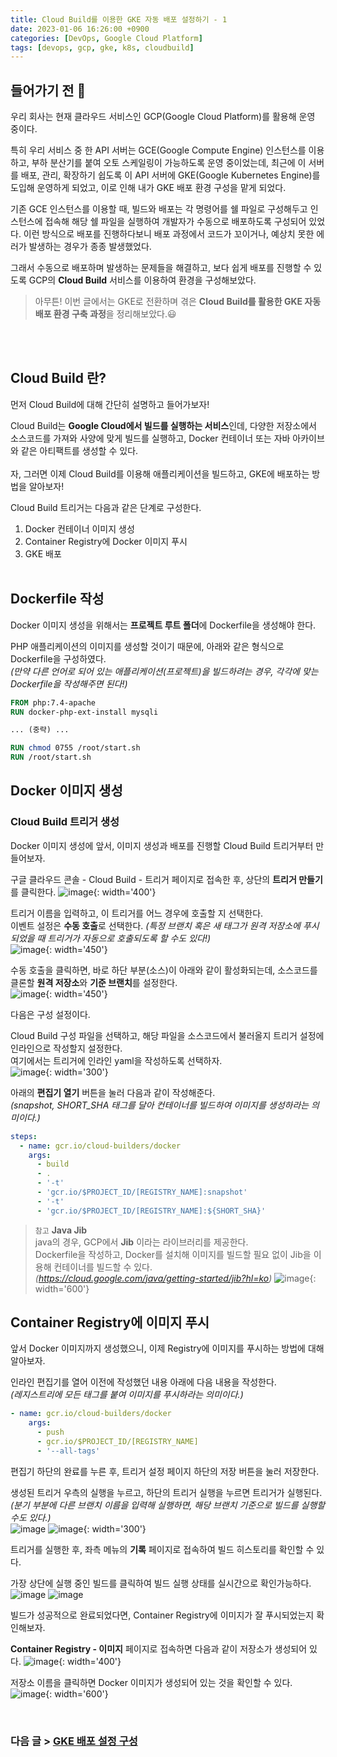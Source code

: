 ```yaml
---
title: Cloud Build를 이용한 GKE 자동 배포 설정하기 - 1
date: 2023-01-06 16:26:00 +0900
categories: [DevOps, Google Cloud Platform]
tags: [devops, gcp, gke, k8s, cloudbuild]
---
```


## 들어가기 전 💬
우리 회사는 현재 클라우드 서비스인 GCP(Google Cloud Platform)를 활용해 운영 중이다.<br>

특히 우리 서비스 중 한 API 서버는 GCE(Google Compute Engine) 인스턴스를 이용하고, 부하 분산기를 붙여 오토 스케일링이 가능하도록 운영 중이었는데,
최근에 이 서버를 배포, 관리, 확장하기 쉽도록 이 API 서버에 GKE(Google Kubernetes Engine)를 도입해 운영하게 되었고, 이로 인해 내가 GKE 배포 환경 구성을 맡게 되었다.

기존 GCE 인스턴스를 이용할 때, 빌드와 배포는 각 명령어를 쉘 파일로 구성해두고 인스턴스에 접속해 해당 쉘 파일을 실행하여 개발자가 수동으로 배포하도록 구성되어 있었다.
이런 방식으로 배포를 진행하다보니 배포 과정에서 코드가 꼬이거나, 예상치 못한 에러가 발생하는 경우가 종종 발생했었다.<br>

그래서 수동으로 배포하며 발생하는 문제들을 해결하고, 보다 쉽게 배포를 진행할 수 있도록 GCP의 **Cloud Build** 서비스를 이용하여 환경을 구성해보았다.<br>

> 아무튼! 이번 글에서는 GKE로 전환하며 겪은 **Cloud Build를 활용한 GKE 자동 배포 환경 구축 과정**을 정리해보았다.😃
<br>

<br>

## Cloud Build 란?
먼저 Cloud Build에 대해 간단히 설명하고 들어가보자!<br>

Cloud Build는 **Google Cloud에서 빌드를 실행하는 서비스**인데, 다양한 저장소에서 소스코드를 가져와 사양에 맞게 빌드를 실행하고, Docker 컨테이너 또는 자바 아카이브와 같은 아티팩트를 생성할 수 있다.
<br><br>
자, 그러면 이제 Cloud Build를 이용해 애플리케이션을 빌드하고, GKE에 배포하는 방법을 알아보자!


Cloud Build 트리거는 다음과 같은 단계로 구성한다.
1. Docker 컨테이너 이미지 생성
2. Container Registry에 Docker 이미지 푸시
3. GKE 배포
<br><br>


## Dockerfile 작성
Docker 이미지 생성을 위해서는 **프로젝트 루트 폴더**에 Dockerfile을 생성해야 한다.

PHP 애플리케이션의 이미지를 생성할 것이기 때문에, 아래와 같은 형식으로 Dockerfile을 구성하였다.<br>
_(만약 다른 언어로 되어 있는 애플리케이션(프로젝트)을 빌드하려는 경우, 각각에 맞는 Dockerfile을 작성해주면 된다!)_
~~~ Dockerfile
FROM php:7.4-apache
RUN docker-php-ext-install mysqli

... (중략) ...

RUN chmod 0755 /root/start.sh
RUN /root/start.sh
~~~


## Docker 이미지 생성
### Cloud Build 트리거 생성
Docker 이미지 생성에 앞서, 이미지 생성과 배포를 진행할 Cloud Build 트리거부터 만들어보자.

구글 클라우드 콘솔 - Cloud Build - 트리거 페이지로 접속한 후, 상단의 **트리거 만들기**를 클릭한다.
![image](/assets/img/post/devops/gcp/230106_cloudbuild를-이용한-gke-자동-배포-설정하기-1/screenshot_01.png){: width='400'}

트리거 이름을 입력하고, 이 트리거를 어느 경우에 호출할 지 선택한다.<br>
이벤트 설정은 **수동 호출**로 선택한다. _(특정 브랜치 혹은 새 태그가 원격 저장소에 푸시되었을 때 트리거가 자동으로 호출되도록 할 수도 있다!)_ <br>
![image](/assets/img/post/devops/gcp/230106_cloudbuild를-이용한-gke-자동-배포-설정하기-1/screenshot_02.png){: width='450'}

수동 호출을 클릭하면, 바로 하단 부분(소스)이 아래와 같이 활성화되는데, 소스코드를 클론할 **원격 저장소**와 **기준 브랜치**를 설정한다.<br>
![image](/assets/img/post/devops/gcp/230106_cloudbuild를-이용한-gke-자동-배포-설정하기-1/screenshot_03.png){: width='450'}

다음은 구성 설정이다.<br>

Cloud Build 구성 파일을 선택하고, 해당 파일을 소스코드에서 불러올지 트리거 설정에 인라인으로 작성할지 설정한다.<br>
여기에서는 트리거에 인라인 yaml을 작성하도록 선택하자.<br>
![image](/assets/img/post/devops/gcp/230106_cloudbuild를-이용한-gke-자동-배포-설정하기-1/screenshot_04.png){: width='300'}

아래의 **편집기 열기** 버튼을 눌러 다음과 같이 작성해준다.<br>
*(snapshot, SHORT_SHA 태그를 달아 컨테이너를 빌드하여 이미지를 생성하라는 의미이다.)*
~~~ yaml
steps:
  - name: gcr.io/cloud-builders/docker
    args:
      - build
      - .
      - '-t'
      - 'gcr.io/$PROJECT_ID/[REGISTRY_NAME]:snapshot'
      - '-t'
      - 'gcr.io/$PROJECT_ID/[REGISTRY_NAME]:${SHORT_SHA}'
~~~

> `참고` **Java Jib**<br>
java의 경우, GCP에서 **Jib** 이라는 라이브러리를 제공한다.<br>
Dockerfile을 작성하고, Docker를 설치해 이미지를 빌드할 필요 없이 Jib을 이용해 컨테이너를 빌드할 수 있다.<br>
_(<https://cloud.google.com/java/getting-started/jib?hl=ko>)_
![image](/assets/img/post/devops/gcp/230106_cloudbuild를-이용한-gke-자동-배포-설정하기-1/screenshot_05.png){: width='600'}



## Container Registry에 이미지 푸시
앞서 Docker 이미지까지 생성했으니, 이제 Registry에 이미지를 푸시하는 방법에 대해 알아보자.

인라인 편집기를 열어 이전에 작성했던 내용 아래에 다음 내용을 작성한다.<br>
*(레지스트리에 모든 태그를 붙여 이미지를 푸시하라는 의미이다.)*
~~~ yaml
- name: gcr.io/cloud-builders/docker
    args:
      - push
      - gcr.io/$PROJECT_ID/[REGISTRY_NAME]
      - '--all-tags'
~~~

편집기 하단의 완료를 누른 후, 트리거 설정 페이지 하단의 저장 버튼을 눌러 저장한다.

생성된 트리거 우측의 실행을 누르고, 하단의 트리거 실행을 누르면 트리거가 실행된다.<br>
*(분기 부분에 다른 브랜치 이름을 입력해 실행하면, 해당 브랜치 기준으로 빌드를 실행할 수도 있다.)*<br>
![image](/assets/img/post/devops/gcp/230106_cloudbuild를-이용한-gke-자동-배포-설정하기-1/screenshot_06.png)
![image](/assets/img/post/devops/gcp/230106_cloudbuild를-이용한-gke-자동-배포-설정하기-1/screenshot_07.png){: width='300'}

트리거를 실행한 후, 좌측 메뉴의 **기록** 페이지로 접속하여 빌드 히스토리를 확인할 수 있다.

가장 상단에 실행 중인 빌드를 클릭하여 빌드 실행 상태를 실시간으로 확인가능하다.
![image](/assets/img/post/devops/gcp/230106_cloudbuild를-이용한-gke-자동-배포-설정하기-1/screenshot_08.png)
![image](/assets/img/post/devops/gcp/230106_cloudbuild를-이용한-gke-자동-배포-설정하기-1/screenshot_09.png)


빌드가 성공적으로 완료되었다면, Container Registry에 이미지가 잘 푸시되었는지 확인해보자.

**Container Registry - 이미지** 페이지로 접속하면 다음과 같이 저장소가 생성되어 있다.
![image](/assets/img/post/devops/gcp/230106_cloudbuild를-이용한-gke-자동-배포-설정하기-1/screenshot_10.png){: width='400'}

저장소 이름을 클릭하면 Docker 이미지가 생성되어 있는 것을 확인할 수 있다.
![image](/assets/img/post/devops/gcp/230106_cloudbuild를-이용한-gke-자동-배포-설정하기-1/screenshot_11.png){: width='600'}


<br>

### 다음 글 > [GKE 배포 설정 구성](<http://localhost:4000/posts/Cloud-Build%EB%A5%BC-%EC%9D%B4%EC%9A%A9%ED%95%9C-GKE-%EC%9E%90%EB%8F%99-%EB%B0%B0%ED%8F%AC-%EC%84%A4%EC%A0%95%ED%95%98%EA%B8%B0-2/>)